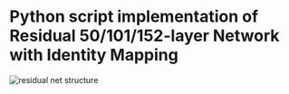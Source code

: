 # Python script implementation of Residual 50/101/152-layer Network with Identity Mapping
![residual net structure](http://7xrja7.com1.z0.glb.clouddn.com/identity_mapping_resnet.png)
